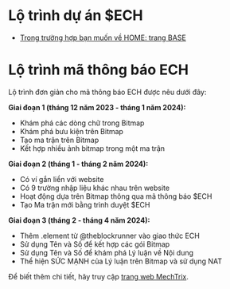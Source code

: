 # Lộ trình dự án $ECH

- [Trong trường hợp bạn muốn về HOME: trang BASE](../README.md)

# Lộ trình mã thông báo ECH

Lộ trình đơn giản cho mã thông báo ECH được nêu dưới đây:

**Giai đoạn 1 (tháng 12 năm 2023 - tháng 1 năm 2024):**
- Khám phá các dòng chữ trong Bitmap
- Khám phá bưu kiện trên Bitmap
- Tạo ma trận trên Bitmap
- Kết hợp nhiều ảnh bitmap trong một ma trận

**Giai đoạn 2 (tháng 1 - tháng 2 năm 2024):**
- Có ví gắn liền với website
- Có 9 trường nhập liệu khác nhau trên website
- Hoạt động dựa trên Bitmap thông qua mã thông báo $ECH
- Tạo Ma trận mới bằng trình duyệt $ECH

**Giai đoạn 3 (tháng 2 - tháng 4 năm 2024):**
- Thêm .element từ @theblockrunner vào giao thức ECH
- Sử dụng Tên và Số để kết hợp các gói Bitmap
- Sử dụng Tên và Số để khám phá Lý luận về Nội dung
- Thể hiện SỨC MẠNH của Lý luận trên Bitmap và sử dụng NAT

Để biết thêm chi tiết, hãy truy cập [trang web MechTrix](https://mechtrix.io/).
